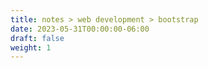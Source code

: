 ```yaml
---
title: notes > web development > bootstrap
date: 2023-05-31T00:00:00-06:00
draft: false
weight: 1
---
```

